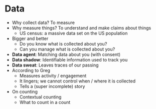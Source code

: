 # Data

- Why collect data? To measure
- Why measure things? To understand and make claims about things
    - US census: a massive data set on the US population
- Bigger and better
    - Do you know what is collected about you?
    - Can you manage what is collected about you?
- **Data agent**: Matching data about you (with consent)
- **Data shadow**: Identifiable information used to track you
- **Data sweat**: Leaves traces of our passing
- According to Greg
    - Measures activity / engagement
    - It lingers; we cannot control when / where it is collected
    - Tells a (super incomplete) story
- On counting
    - Contextual counting
    - What to count in a count